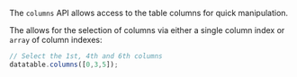 The `columns` API allows access to the table columns for quick manipulation.

The allows for the selection of columns via either a single column index or `array` of column indexes:

```javascript
// Select the 1st, 4th and 6th columns
datatable.columns([0,3,5]);
```